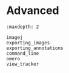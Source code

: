 # Advanced

```{toctree}
:maxdepth: 2

imagej
exporting_images
exporting_annotations
command_line
omero
view_tracker
```
